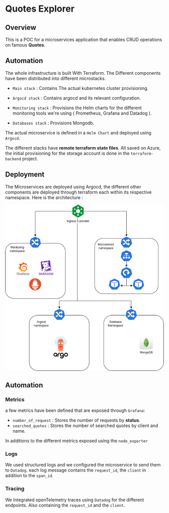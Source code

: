 # Quotes Explorer

## Overview

This is a POC for a microservices application that enables CRUD operations on famous **Quotes**.

## Automation

The whole infrastructure is built With Terraform. The Different components have been distributed into different microstacks.

- `Main stack` : Contains The actual kubernetes cluster provisioning.

- `Argocd stack` : Contains argocd and its relevant configuration.

- `Monitoring stack` : Provisions the Helm charts for the different monitoring tools we're using ( Prometheus, Grafana and Datadog ).

- `Databases stack` : Provisions Mongodb.

The actual microservice is defined in a `Helm Chart`  and deployed using `Argocd`.


The different stacks have **remote terraform state files**. All saved on Azure, the initial provisioning for the storage account is done in the `terraform-backend` project.

## Deployment

The Microservices are deployed using Argocd, the different other components are deployed through terraform each within its respective namespace. Here is the architecture :

![Architecture](./resources/architecture.png)


## Automation

### Metrics

a few metrics have been defined that are exposed through `Grafana`:
- `number_of_request` : Stores the number of requests by **status**.
- `searched_quotes` : Stores the number of searched quotes by client and name.

In additions to the different metrics exposed using the `node_exporter`

### Logs

We used structured logs and we configured the microservice to send them to `Datadog`. each log message contains the `request_id`, the `client` in addition to the `span_id`.

### Tracing

We Integrated openTelemetry traces using `Datadog` for the different endpoints. Also containing the `request_id` and the `client`.